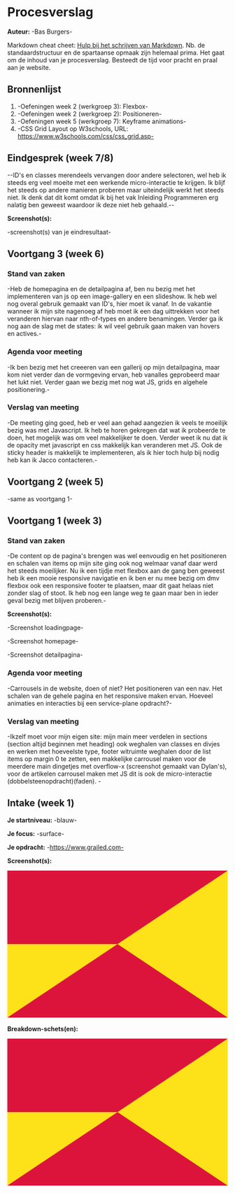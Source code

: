 # Procesverslag
**Auteur:** -Bas Burgers-

Markdown cheat cheet: [Hulp bij het schrijven van Markdown](https://github.com/adam-p/markdown-here/wiki/Markdown-Cheatsheet). Nb. de standaardstructuur en de spartaanse opmaak zijn helemaal prima. Het gaat om de inhoud van je procesverslag. Besteedt de tijd voor pracht en praal aan je website.



## Bronnenlijst
1. -Oefeningen week 2 (werkgroep 3): Flexbox-
2. -Oefeningen week 2 (werkgroep 2): Positioneren-
3. -Oefeningen week 5 (werkgroep 7): Keyframe animations-
3. -CSS Grid Layout op W3schools, URL: https://www.w3schools.com/css/css_grid.asp-



## Eindgesprek (week 7/8)

--ID's en classes merendeels vervangen door andere selectoren, wel heb ik steeds erg veel moeite met een werkende micro-interactie te krijgen. Ik blijf het steeds op andere manieren proberen maar uiteindelijk werkt het steeds niet. Ik denk dat dit komt omdat ik bij het vak Inleiding Programmeren erg nalatig ben geweest waardoor ik deze niet heb gehaald.--

**Screenshot(s):**

-screenshot(s) van je eindresultaat-



## Voortgang 3 (week 6)

### Stand van zaken
-Heb de homepagina en de detailpagina af, ben nu bezig met het implementeren van js op een image-gallery en een slideshow. Ik heb wel nog overal gebruik gemaakt van ID's, hier moet ik vanaf. In de vakantie wanneer ik mijn site nagenoeg af heb moet ik een dag uittrekken voor het veranderen hiervan naar nth-of-types en andere benamingen. Verder ga ik nog aan de slag met de states: ik wil veel gebruik gaan maken van hovers en actives.-

### Agenda voor meeting
-Ik ben bezig met het creeeren van een gallerij op mijn detailpagina, maar kom niet verder dan de vormgeving ervan, heb vanalles geprobeerd maar het lukt niet. Verder gaan we bezig met nog wat JS, grids en algehele positionering.-

### Verslag van meeting
-De meeting ging goed, heb er veel aan gehad aangezien ik veels te moeilijk bezig was met Javascript. Ik heb te horen gekregen dat wat ik probeerde te doen, het mogelijk was om veel makkelijker te doen. Verder weet ik nu dat ik de opacity met javascript en css makkelijk kan veranderen met JS. Ook de sticky header is makkelijk te implementeren, als ik hier toch hulp bij nodig heb kan ik Jacco contacteren.-

## Voortgang 2 (week 5)

-same as voortgang 1-



## Voortgang 1 (week 3)

### Stand van zaken

-De content op de pagina's brengen was wel eenvoudig en het positioneren en schalen van items op mijn site ging ook nog welmaar vanaf daar werd het steeds moeilijker. Nu ik een tijdje met flexbox aan de gang ben geweest heb ik een mooie responsive navigatie en ik ben er nu mee bezig om dmv flexbox ook een responsive footer te plaatsen, maar dit gaat helaas niet zonder slag of stoot. Ik heb nog een lange weg te gaan maar ben in ieder geval bezig met blijven proberen.-

**Screenshot(s):**

-Screenshot loadingpage-


-Screenshot homepage-


-Screenshot detailpagina-


### Agenda voor meeting

-Carrousels in de website, doen of niet? Het positioneren van een nav. Het schalen van de gehele pagina en het responsive maken ervan. Hoeveel animaties en interacties bij een service-plane opdracht?-

### Verslag van meeting

-Ikzelf moet voor mijn eigen site: mijn main meer verdelen in sections (section altijd beginnen met heading) ook weghalen van classes en divjes en werken met hoeveelste type, footer witruimte weghalen door de list items op margin 0 te zetten, een makkelijke carrousel maken voor de meerdere main dingetjes met overflow-x (screenshot gemaakt van Dylan's), voor de artikelen carrousel maken met JS dit is ook de micro-interactie (dobbelsteenopdracht)(faden). -



## Intake (week 1)

**Je startniveau:** -blauw-

**Je focus:** -surface-

**Je opdracht:** -https://www.grailed.com-

**Screenshot(s):**

![screenshot(s) die een goed beeld geven van de website die je gaat maken](images/dummy-image.svg)

**Breakdown-schets(en):**

![-voorlopige breakdownschets(en) van een of beide pagina's van de site die je gaat maken-](images/dummy-image.svg)
